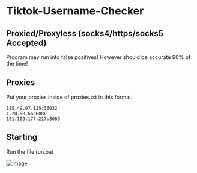 # Tiktok-Username-Checker

## Proxied/Proxyless (socks4/https/socks5 Accepted)

Program may run into false positives! However should be accurate 90% of the time!

## Proxies
Put your proxies inside of proxies.txt in this format.
```
185.49.97.125:36032
1.20.98.66:8080
101.109.177.217:8080
```
## Starting
Run the file run.bat

![image](https://user-images.githubusercontent.com/59532064/114915083-09c2d080-9e1b-11eb-869b-80810df6ba32.png)
